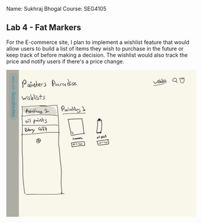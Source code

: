 Name: Sukhraj Bhogal
Course: SEG4105

## Lab 4 - Fat Markers

For the E-commerce site, I plan to implement a wishlist feature that would allow users to build a list of items they wish to purchase in the future or keep track of before making a decision. The wishlist would also track the price and notify users if there's a price change. 

![fatmarker](fatmarker.jpeg)
